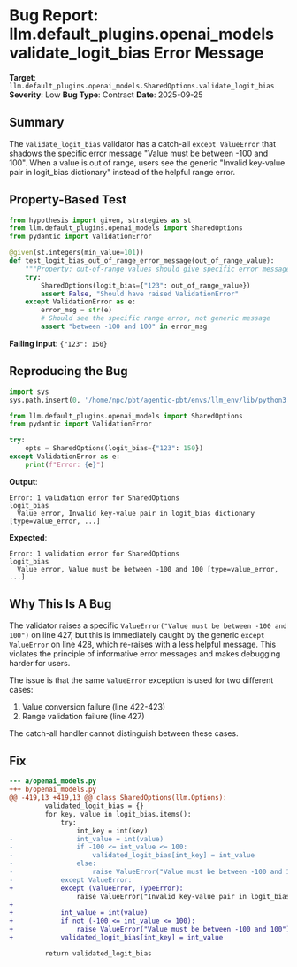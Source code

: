 # Bug Report: llm.default_plugins.openai_models validate_logit_bias Error Message

**Target**: `llm.default_plugins.openai_models.SharedOptions.validate_logit_bias`
**Severity**: Low
**Bug Type**: Contract
**Date**: 2025-09-25

## Summary

The `validate_logit_bias` validator has a catch-all `except ValueError` that shadows the specific error message "Value must be between -100 and 100". When a value is out of range, users see the generic "Invalid key-value pair in logit_bias dictionary" instead of the helpful range error.

## Property-Based Test

```python
from hypothesis import given, strategies as st
from llm.default_plugins.openai_models import SharedOptions
from pydantic import ValidationError

@given(st.integers(min_value=101))
def test_logit_bias_out_of_range_error_message(out_of_range_value):
    """Property: out-of-range values should give specific error message"""
    try:
        SharedOptions(logit_bias={"123": out_of_range_value})
        assert False, "Should have raised ValidationError"
    except ValidationError as e:
        error_msg = str(e)
        # Should see the specific range error, not generic message
        assert "between -100 and 100" in error_msg
```

**Failing input**: `{"123": 150}`

## Reproducing the Bug

```python
import sys
sys.path.insert(0, '/home/npc/pbt/agentic-pbt/envs/llm_env/lib/python3.13/site-packages')

from llm.default_plugins.openai_models import SharedOptions
from pydantic import ValidationError

try:
    opts = SharedOptions(logit_bias={"123": 150})
except ValidationError as e:
    print(f"Error: {e}")
```

**Output**:
```
Error: 1 validation error for SharedOptions
logit_bias
  Value error, Invalid key-value pair in logit_bias dictionary [type=value_error, ...]
```

**Expected**:
```
Error: 1 validation error for SharedOptions
logit_bias
  Value error, Value must be between -100 and 100 [type=value_error, ...]
```

## Why This Is A Bug

The validator raises a specific `ValueError("Value must be between -100 and 100")` on line 427, but this is immediately caught by the generic `except ValueError` on line 428, which re-raises with a less helpful message. This violates the principle of informative error messages and makes debugging harder for users.

The issue is that the same `ValueError` exception is used for two different cases:
1. Value conversion failure (line 422-423)
2. Range validation failure (line 427)

The catch-all handler cannot distinguish between these cases.

## Fix

```diff
--- a/openai_models.py
+++ b/openai_models.py
@@ -419,13 +419,13 @@ class SharedOptions(llm.Options):
         validated_logit_bias = {}
         for key, value in logit_bias.items():
             try:
                 int_key = int(key)
-                int_value = int(value)
-                if -100 <= int_value <= 100:
-                    validated_logit_bias[int_key] = int_value
-                else:
-                    raise ValueError("Value must be between -100 and 100")
-            except ValueError:
+            except (ValueError, TypeError):
                 raise ValueError("Invalid key-value pair in logit_bias dictionary")
+
+            int_value = int(value)
+            if not (-100 <= int_value <= 100):
+                raise ValueError("Value must be between -100 and 100")
+            validated_logit_bias[int_key] = int_value

         return validated_logit_bias
```